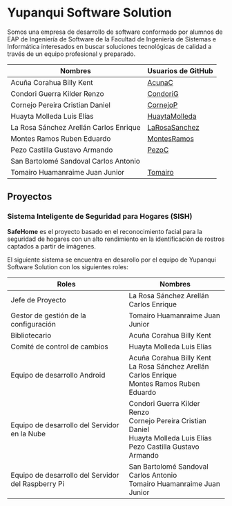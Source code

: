 # Yupanqui Software Solution

Somos una empresa de desarrollo de software conformado por alumnos de EAP de Ingeniería de Software de la Facultad de Ingeniería de Sistemas e Informática interesados en buscar soluciones tecnológicas de calidad a través de un equipo profesional y preparado.

| Nombres | Usuarios de GitHub |
| ------ | ------ |
| Acuña Corahua Billy Kent | [AcunaC](https://github.com/AcunaC) |
| Condori Guerra Kilder Renzo | [CondoriG](https://github.com/CondoriG) |
| Cornejo Pereira Cristian Daniel | [CornejoP](https://github.com/CornejoP) |
| Huayta Molleda Luis Elías | [HuaytaMolleda](https://github.com/HuaytaMolleda) |
| La Rosa Sánchez Arellán Carlos Enrique | [LaRosaSanchez](https://github.com/larosasanchez) |
| Montes Ramos Ruben Eduardo | [MontesRamos](https://github.com/MontesRamos) |
| Pezo Castilla Gustavo Armando | [PezoC](https://github.com/PezoC) |
| San Bartolomé Sandoval Carlos Antonio |  |
| Tomairo Huamanraime Juan Junior | [Tomairo](https://github.com/Tomairo) |

## Proyectos

### Sistema Inteligente de Seguridad para Hogares (SISH)

**SafeHome** es el proyecto basado en el reconocimiento facial para la seguridad de hogares con un alto rendimiento en la identificación de rostros captados a partir de imágenes.

El siguiente sistema se encuentra en desarollo por el equipo de Yupanqui Software Solution con los siguientes roles:

| Roles                                              | Nombres                                                                                                                         |
|----------------------------------------------------|---------------------------------------------------------------------------------------------------------------------------------|
| Jefe de Proyecto                                   | La Rosa Sánchez Arellán Carlos Enrique                                                                                          |
| Gestor de gestión de la configuración              | Tomairo Huamanraime Juan Junior                                                                                                 |
| Bibliotecario                                      | Acuña Corahua Billy Kent                                                                                                        |
| Comité de control de cambios                       | Huayta Molleda Luis Elías                                                                                                       |
| Equipo de desarrollo Android                       | Acuña Corahua Billy Kent <br>La Rosa Sánchez Arellán Carlos Enrique <br>Montes Ramos Ruben Eduardo                              |
| Equipo de desarrollo del Servidor en la Nube       | Condori Guerra Kilder Renzo <br>Cornejo Pereira Cristian Daniel <br>Huayta Molleda Luis Elías <br>Pezo Castilla Gustavo Armando |
| Equipo de desarrollo del Servidor del Raspberry Pi | San Bartolomé Sandoval Carlos Antonio <br>Tomairo Huamanraime Juan Junior                                                       |
